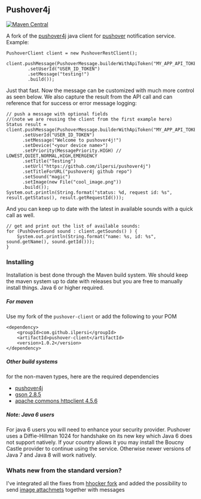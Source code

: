 Pushover4j
--------
[![Maven Central](https://img.shields.io/maven-central/v/com.github.ilpersi/pushover-client.svg?label=Maven%20Central)](https://search.maven.org/search?q=g:%22com.github.ilpersi%22%20AND%20a:%22pushover-client%22)

A fork of the [pushover4j](https://github.com/sps/pushover4j/) java client for [pushover](https://pushover.net/) notification service. Example:
```
PushoverClient client = new PushoverRestClient();        

client.pushMessage(PushoverMessage.builderWithApiToken("MY_APP_API_TOKEN")
        .setUserId("USER_ID_TOKEN")
        .setMessage("testing!")
        .build());
```
Just that fast. Now the message can be customized with much more control as seen below. We also capture the result from the API call and can reference that for success or error message logging:
```
// push a message with optional fields
//(note we are reusing the client from the first example here)
Status result = client.pushMessage(PushoverMessage.builderWithApiToken("MY_APP_API_TOKEN")
      .setUserId("USER_ID_TOKEN")
      .setMessage("Welcome to pushover4j!")
      .setDevice("<your device name>")
      .setPriority(MessagePriority.HIGH) // LOWEST,QUIET,NORMAL,HIGH,EMERGENCY
      .setTitle("Testing")
      .setUrl("https://github.com/ilpersi/pushover4j")
      .setTitleForURL("pushover4j github repo")
      .setSound("magic")
      .setImage(new File("cool_image.png"))
      .build());
System.out.println(String.format("status: %d, request id: %s", result.getStatus(), result.getRequestId()));
```
And you can keep up to date with the latest in available sounds with a quick call as well.
```
// get and print out the list of available sounds:
for (PushOverSound sound : client.getSounds() ) {
    System.out.println(String.format("name: %s, id: %s", sound.getName(), sound.getId()));
}              
```

### Installing 
Installation is best done through the Maven build system. We should keep the maven system up to date with releases but you are free to manually install things. Java 6 or higher required. 
##### For maven
Use my fork of the ` pushover-client ` or add the following to your POM
```
<dependency>
    <groupId>com.github.ilpersi</groupId>
    <artifactId>pushover-client</artifactId>
    <version>1.0.2</version>
</dependency>
```

##### Other build systems
for the non-maven types, here are the required dependencies
* [pushover4j](https://github.com/ilpersi/pushover4j/downloads)
* [gson 2.8.5](https://github.com/google/gson)
* [apache commons httpclient 4.5.6](http://hc.apache.org/downloads.cgi)
 
##### Note: Java 6 users
For java 6 users you will need to enhance your security provider. Pushover uses a Diffie-Hillman 1024 for handshake on its new key which Java 6 does not support natively. If your country allows it you may install the Boucny Castle provider to continue using the service. Otherwise newer versions of Java 7 and Java 8 will work natively.

### Whats new from the standard version?
I've integrated all the fixes from [hhocker fork](https://github.com/hhocker/pushover4j) and added the possibility to send [image attachmets](https://blog.pushover.net/posts/pushing-images-with-pushover-30) together with messages